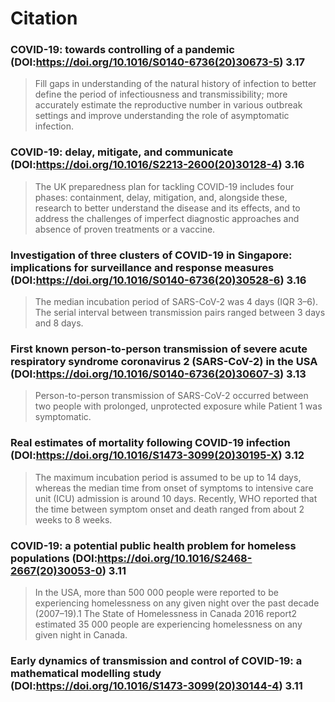 Citation
========

### COVID-19: towards controlling of a pandemic (DOI:https://doi.org/10.1016/S0140-6736(20)30673-5) 3.17
> Fill gaps in understanding of the natural history of infection to better define the period of infectiousness and transmissibility; more accurately estimate the reproductive number in various outbreak settings and improve understanding the role of asymptomatic infection.

### COVID-19: delay, mitigate, and communicate (DOI:https://doi.org/10.1016/S2213-2600(20)30128-4) 3.16
> The UK preparedness plan for tackling COVID-19 includes four phases: containment, delay, mitigation, and, alongside these, research to better understand the disease and its effects, and to address the challenges of imperfect diagnostic approaches and absence of proven treatments or a vaccine.

### Investigation of three clusters of COVID-19 in Singapore: implications for surveillance and response measures (DOI:https://doi.org/10.1016/S0140-6736(20)30528-6) 3.16
> The median incubation period of SARS-CoV-2 was 4 days (IQR 3–6). The serial interval between transmission pairs ranged between 3 days and 8 days.

### First known person-to-person transmission of severe acute respiratory syndrome coronavirus 2 (SARS-CoV-2) in the USA (DOI:https://doi.org/10.1016/S0140-6736(20)30607-3) 3.13
> Person-to-person transmission of SARS-CoV-2 occurred between two people with prolonged, unprotected exposure while Patient 1 was symptomatic.

### Real estimates of mortality following COVID-19 infection (DOI:https://doi.org/10.1016/S1473-3099(20)30195-X) 3.12
> The maximum incubation period is assumed to be up to 14 days, whereas the median time from onset of symptoms to intensive care unit (ICU) admission is around 10 days. Recently, WHO reported that the time between symptom onset and death ranged from about 2 weeks to 8 weeks.

### COVID-19: a potential public health problem for homeless populations (DOI:https://doi.org/10.1016/S2468-2667(20)30053-0) 3.11
> In the USA, more than 500 000 people were reported to be experiencing homelessness on any given night over the past decade (2007–19).1
The State of Homelessness in Canada 2016 report2
estimated 35 000 people are experiencing homelessness on any given night in Canada.

### Early dynamics of transmission and control of COVID-19: a mathematical modelling study (DOI:https://doi.org/10.1016/S1473-3099(20)30144-4) 3.11

